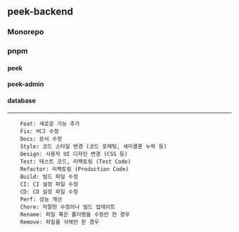 
## peek-backend

### Monorepo
### pnpm
#### peek
#### peek-admin
#### database


---

```text
    Feat: 새로운 기능 추가
    Fix: 버그 수정
    Docs: 문서 수정
    Style: 코드 스타일 변경 (코드 포매팅, 세미콜론 누락 등)
    Design: 사용자 UI 디자인 변경 (CSS 등)
    Test: 테스트 코드, 리팩토링 (Test Code)
    Refactor: 리팩토링 (Production Code)
    Build: 빌드 파일 수정
    CI: CI 설정 파일 수정
    CD: CD 설정 파일 수정
    Perf: 성능 개선
    Chore: 자잘한 수정이나 빌드 업데이트
    Rename: 파일 혹은 폴더명을 수정만 한 경우
    Remove: 파일을 삭제만 한 경우
```

